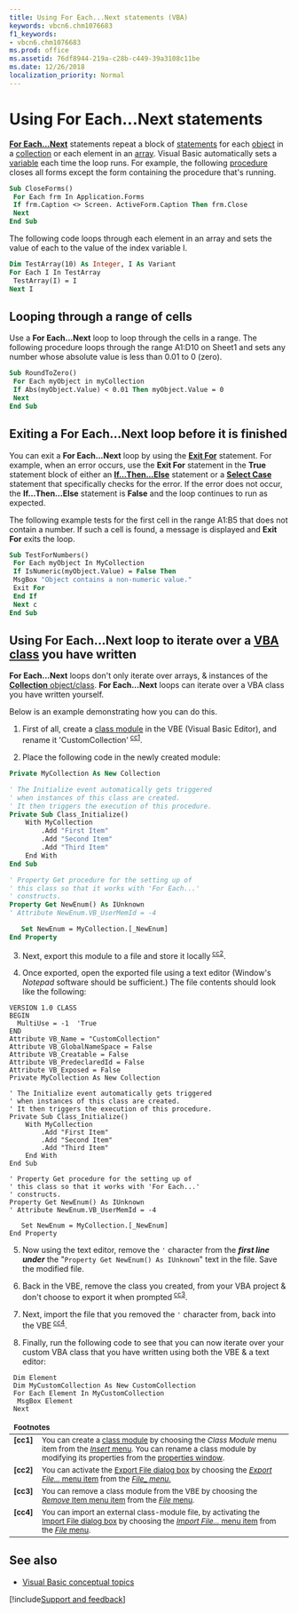 ```yaml
---
title: Using For Each...Next statements (VBA)
keywords: vbcn6.chm1076683
f1_keywords:
- vbcn6.chm1076683
ms.prod: office
ms.assetid: 76df8944-219a-c28b-c449-39a3108c11be
ms.date: 12/26/2018
localization_priority: Normal
---
```



# Using For Each...Next statements

**[For Each...Next](../../reference/user-interface-help/for-eachnext-statement.md)** statements repeat a block of [statements](../../Glossary/vbe-glossary.md#statement) for each [object](../../Glossary/vbe-glossary.md#object) in a [collection](../../Glossary/vbe-glossary.md#collection) or each element in an [array](../../Glossary/vbe-glossary.md#array). Visual Basic automatically sets a [variable](../../Glossary/vbe-glossary.md#variable) each time the loop runs. For example, the following [procedure](../../Glossary/vbe-glossary.md#procedure) closes all forms except the form containing the procedure that's running.

```vb
Sub CloseForms() 
 For Each frm In Application.Forms 
 If frm.Caption <> Screen. ActiveForm.Caption Then frm.Close 
 Next 
End Sub
```

The following code loops through each element in an array and sets the value of each to the value of the index variable I.

```vb
Dim TestArray(10) As Integer, I As Variant 
For Each I In TestArray 
 TestArray(I) = I 
Next I 

```


## Looping through a range of cells

Use a **For Each...Next** loop to loop through the cells in a range. The following procedure loops through the range A1:D10 on Sheet1 and sets any number whose absolute value is less than 0.01 to 0 (zero).

```vb
Sub RoundToZero() 
 For Each myObject in myCollection 
 If Abs(myObject.Value) < 0.01 Then myObject.Value = 0 
 Next 
End Sub
```

## Exiting a For Each...Next loop before it is finished

You can exit a **For Each...Next** loop by using the **[Exit For](../../reference/user-interface-help/exit-statement.md)** statement. For example, when an error occurs, use the **Exit For** statement in the **True** statement block of either an **[If...Then...Else](../../reference/user-interface-help/ifthenelse-statement.md)** statement or a **[Select Case](../../reference/user-interface-help/select-case-statement.md)** statement that specifically checks for the error. If the error does not occur, the **If…Then…Else** statement is **False** and the loop continues to run as expected.

The following example tests for the first cell in the range A1:B5 that does not contain a number. If such a cell is found, a message is displayed and **Exit For** exits the loop.

```vb
Sub TestForNumbers() 
 For Each myObject In MyCollection 
 If IsNumeric(myObject.Value) = False Then 
 MsgBox "Object contains a non-numeric value." 
 Exit For 
 End If 
 Next c 
End Sub
```


## Using For Each...Next loop to iterate over a [VBA class]() you have written

**For Each...Next** loops don't only iterate over arrays, & instances of the [**Collection** object/class](../../reference/user-interface-help/collection-object.md). **For Each...Next** loops can iterate over a VBA class you have written yourself.

Below is an example demonstrating how you can do this.

1) First of all, create a [class module](../../glossary/vbe-glossary.md#class-module) in the VBE (Visual Basic Editor), and rename it 'CustomCollection'<sup> [cc1](#cc1)</sup>.

2) Place the following code in the newly created module:

```vb
Private MyCollection As New Collection

' The Initialize event automatically gets triggered
' when instances of this class are created.
' It then triggers the execution of this procedure.
Private Sub Class_Initialize()
    With MyCollection
        .Add "First Item"
        .Add "Second Item"
        .Add "Third Item"
    End With
End Sub

' Property Get procedure for the setting up of
' this class so that it works with 'For Each...'
' constructs.
Property Get NewEnum() As IUnknown
' Attribute NewEnum.VB_UserMemId = -4

   Set NewEnum = MyCollection.[_NewEnum]
End Property
```

3) Next, export this module to a file and store it locally<sup> [cc2](#cc2)</sup>.

4) Once exported, open the exported file using a text editor (Window's _Notepad_ software should be sufficient.) The file contents should look like the following:

```
VERSION 1.0 CLASS
BEGIN
  MultiUse = -1  'True
END
Attribute VB_Name = "CustomCollection"
Attribute VB_GlobalNameSpace = False
Attribute VB_Creatable = False
Attribute VB_PredeclaredId = False
Attribute VB_Exposed = False
Private MyCollection As New Collection

' The Initialize event automatically gets triggered
' when instances of this class are created.
' It then triggers the execution of this procedure.
Private Sub Class_Initialize()
    With MyCollection
        .Add "First Item"
        .Add "Second Item"
        .Add "Third Item"
    End With
End Sub

' Property Get procedure for the setting up of
' this class so that it works with 'For Each...'
' constructs.
Property Get NewEnum() As IUnknown
' Attribute NewEnum.VB_UserMemId = -4

   Set NewEnum = MyCollection.[_NewEnum]
End Property
```

5) Now using the text editor, remove the `'` character from the ***first line under*** the "`Property Get NewEnum() As IUnknown`" text in the file. Save the modified file.

6) Back in the VBE, remove the class you created, from your VBA project & don't choose to export it when prompted<sup> [cc3](#cc3)</sup>.

7) Next, import the file that you removed the `'` character from, back into the VBE<sup> [cc4](#cc4)</sup>.

8) Finally, run the following code to see that you can now iterate over your custom VBA class that you have written using both the VBE & a text editor:

```vbe
 Dim Element
 Dim MyCustomCollection As New CustomCollection
 For Each Element In MyCustomCollection
  MsgBox Element
 Next
```
<table>
<thead>
<tr>
<td colspan=2>
<sup><strong>Footnotes</strong></sup>
</td>
</tr>
</thead>
<tr>
<td valign="top" align="right">
<sup><a name="cc1"><strong>[cc1]</strong></a></sup>
</td>
<td>
<sup>You can create a <a href="../../glossary/vbe-glossary.md#class-module">class module</a> by choosing the <em>Class Module</em> menu item from the <a href="../../reference/user-interface-help/insert-menu.md"><em>Insert</em> menu</a>. You can rename a class module by modifying its properties from the <a href="../../reference/user-interface-help/use-the-properties-window.md">properties window</a>.</sup>
</td>
</tr>
<tr>
<td valign="top" align="right">
<sup><a name="cc2"><strong>[cc2]</strong></a></sup>
</td>
<td>
<sup>You can activate the <a href="../../reference/user-interface-help/export-file-dialog-box.md">Export File dialog box</a> by choosing the <a href="../../reference/user-interface-help/file-menu.md#import-file-export-file"><em>Export File...</em> menu item</a> from the <a href="../../reference/user-interface-help/file-menu.md"><em>File_ menu</em>.</sup>
</td>
</tr><tr>
<td valign="top" align="right">
<sup><a name="cc3"><strong>[cc3]</strong></a></sup>
</td>
<td>
<sup>You can remove a class module from the VBE by choosing the <a href="../../reference/user-interface-help/file-menu.md#remove-item"><em>Remove</em> Item menu item</a> from the <a href="../../reference/user-interface-help/file-menu.md"><em>File</em> menu</a>.</sup>
</td>
</tr><tr>
<td valign="top" align="right">
<sup><a name="cc4"><strong>[cc4]</strong></a></sup>
</td>
<td>
<sup>You can import an external class-module file, by activating the <a href="../../reference/user-interface-help/import-file-dialog-box.md">Import File dialog box</a> by choosing the <a href="../../reference/user-interface-help/file-menu.md#import-file-export-file"><em>Import File...</em> menu item</a> from the <a href="../../reference/user-interface-help/file-menu.md"><em>File</em> menu</a>.</sup>
</td>
</tr>
</table>

## See also

- [Visual Basic conceptual topics](../../reference/user-interface-help/visual-basic-conceptual-topics.md)

[!include[Support and feedback](~/includes/feedback-boilerplate.md)]
